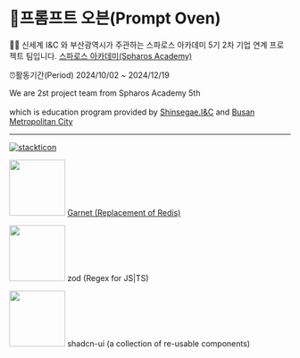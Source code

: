 # 🐤프롬프트 오븐(Prompt Oven)

 🙋‍♀️ 신세계 I&C 와 부산광역시가 주관하는 스파로스 아카데미 5기
2차 기업 연계 프로젝트 팀입니다.
[스파로스 아카데미(Spharos Academy)](https://swedu.spharosacademy.com/spharos_total.html)

⏰활동기간(Period) 2024/10/02 ~ 2024/12/19

We are 2st project team from Spharos Academy 5th <br></br> which is education program provided by [Shinsegae.I&C](https://shinsegae-inc.com/) and [Busan Metropolitan City](busan.go.kr) 
****

[![stackticon](https://firebasestorage.googleapis.com/v0/b/stackticon-81399.appspot.com/o/images%2F1732862415781?alt=media&token=c640781c-6738-4662-a59c-4e7eaaab876b)](https://github.com/msdio/stackticon)

<img src="https://microsoft.github.io/garnet/img/garnet-logo-diamond.png" width="100"></img> [Garnet (Replacement of Redis)](https://github.com/microsoft/garnet)

<img src="https://zod.dev/logo.svg" width="100"></img> zod (Regex for JS|TS)

<img src="https://mediaresource.sfo2.digitaloceanspaces.com/wp-content/uploads/2024/04/20161105/shadcn-ui-logo-EF735EC0E5-seeklogo.com.png" width="100"></img> shadcn-ui (a collection of re-usable components)
